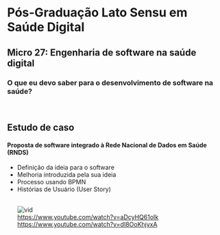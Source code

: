 # Pós-Graduação Lato Sensu em Saúde Digital
## Micro 27: Engenharia de software na saúde digital
### O que eu devo saber para o desenvolvimento de software na saúde?
<br>

## Estudo de caso
#### Proposta de software integrado à Rede Nacional de Dados em Saúde (RNDS)
<ul>
  <li>Definição da ideia para o software</li>
  <li>Melhoria introduzida pela sua ideia</li>
  <li>Processo usando BPMN</li>
  <li>Histórias de Usuário (User Story)</li>
</li>
<br>
  
![vid](https://github.com/RenanBorba/EstudoDeCaso-Micro27-SD/assets/48495838/04956216-71c7-47c2-8bad-eb903ef166a5) <br>
https://www.youtube.com/watch?v=aDcyHQ61oIk <br>
https://www.youtube.com/watch?v=dI8OoKhjvxA
